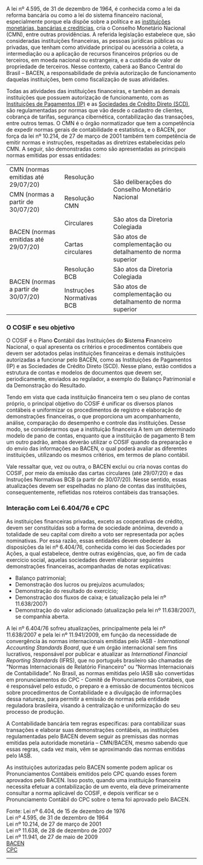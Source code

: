 
A lei nº 4.595, de 31 de dezembro de 1964, é conhecida como a lei da reforma bancária ou como a lei do sistema financeiro nacional, especialmente porque ela dispõe sobre a política e as [instituições monetárias, bancárias e creditícias](chrome-extension://pcmpcfapbekmbjjkdalcgopdkipoggdi/blog/instituicoes-bancarias-e-nao-bancarias), cria o Conselho Monetário Nacional (CMN), entre outras providências. A referida legislação estabelece que, são consideradas instituições financeiras, as pessoas jurídicas públicas ou privadas, que tenham como atividade principal ou acessória a coleta, a intermediação ou a aplicação de recursos financeiros próprios ou de terceiros, em moeda nacional ou estrangeira, e a custódia de valor de propriedade de terceiros. Nesse contexto, caberá ao Banco Central do Brasil – BACEN, a responsabilidade de prévia autorização de funcionamento daquelas instituições, bem como fiscalização de suas atividades.

Todas as atividades das instituições financeiras, e também as demais instituições que possuem autorização de funcionamento, com as [Instituições de Pagamentos (IP)](chrome-extension://pcmpcfapbekmbjjkdalcgopdkipoggdi/blog/o-que-faz-uma-instituicao-de-pagamento) e as [Sociedades de Crédito Direto (SCD)](chrome-extension://pcmpcfapbekmbjjkdalcgopdkipoggdi/blog/as-novas-e-as-nao-tao-novas-instituicoes-financeiras-voce-sabe-a-diferenca-entre-scfi-scd-e-sep), são regulamentadas por normas que vão desde o cadastro de clientes, cobrança de tarifas, segurança cibernética, contabilização das transações, entre outros temas. O CMN é o órgão normatizador que tem a competência de expedir normas gerais de contabilidade e estatística, e o BACEN, por força da lei nº 10.214, de 27 de março de 2001 também tem competência de emitir normas e instruções, respeitadas as diretrizes estabelecidas pelo CMN. A seguir, são demonstradas como são apresentadas as principais normas emitidas por essas entidades:

<table><tbody><tr><td>CMN (normas emitidas até 29/07/20)</td><td>Resolução</td><td rowspan="2">São deliberações do Conselho Monetário Nacional</td></tr><tr><td>CMN (normas a partir de 30/07/20)</td><td>Resolução CMN</td></tr><tr><td rowspan="2">BACEN (normas emitidas até 29/07/20)</td><td>Circulares</td><td>São atos da Diretoria Colegiada</td></tr><tr><td>Cartas circulares</td><td>São atos de complementação ou detalhamento de norma superior</td></tr><tr><td rowspan="2">BACEN (normas a partir de 30/07/20)</td><td>Resolução BCB</td><td>São atos da Diretoria Colegiada</td></tr><tr><td>Instruções Normativas BCB</td><td>São atos de complementação ou detalhamento de norma superior</td></tr></tbody></table>

### O COSIF e seu objetivo

O COSIF é o Plano **C**ontábil das Instituições do **S**istema **F**inanceiro Nacional, o qual apresenta os critérios e procedimentos contábeis que devem ser adotados pelas instituições financeiras e demais instituições autorizadas a funcionar pelo BACEN, como as Instituições de Pagamentos (IP) e as Sociedades de Crédito Direto (SCD). Nesse plano, estão contidos a estrutura de contas e modelos de documentos que devem ser, periodicamente, enviados ao regulador, a exemplo do Balanço Patrimonial e da Demonstração do Resultado.

Tendo em vista que cada instituição financeira tem o seu plano de contas próprio, o principal objetivo do COSIF é unificar os diversos planos contábeis e uniformizar os procedimentos de registro e elaboração de demonstrações financeiras, o que proporciona um acompanhamento, análise, comparação do desempenho e controle das instituições. Desse modo, se considerarmos que a instituição financeira A tem um determinado modelo de pano de contas, enquanto que a instituição de pagamento B tem um outro padrão, ambas deverão utilizar o COSIF quando da preparação e do envio das informações ao BACEN, o qual poderá avaliar as diferentes instituições, utilizando os mesmos critérios, em termos de plano contábil.

Vale ressaltar que, vez ou outra, o BACEN exclui ou cria novas contas do COSIF, por meio da emissão das cartas circulares (até 29/07/20) e das Instruções Normativas BCB (a partir de 30/07/20). Nesse sentido, essas atualizações devem ser espelhadas no plano de contas das instituições, consequentemente, refletidas nos roteiros contábeis das transações.

### Interação com Lei 6.404/76 e CPC

As instituições financeiras privadas, exceto as cooperativas de crédito, devem ser constituídas sob a forma de sociedade anônima, devendo a totalidade de seu capital com direito a voto ser representada por ações nominativas. Por essa razão, essas entidades devem obedecer às disposições da lei nº 6.404/76, conhecida como lei das Sociedades por Ações, a qual estabelece, dentre outras exigências, que, ao fim de cada exercício social, aquelas sociedades devem elaborar seguintes demonstrações financeiras, acompanhadas de notas explicativas:

-   Balanço patrimonial;
-   Demonstração dos lucros ou prejuízos acumulados;
-   Demonstração do resultado do exercício;
-   Demonstração dos fluxos de caixa; e (atualização pela lei nº 11.638/2007)
-   Demonstração do valor adicionado (atualização pela lei nº 11.638/2007), se companhia aberta.

A lei nº 6.404/76 sofreu atualizações, principalmente pela lei nº 11.638/2007 e pela lei nº 11.941/2009, em função da necessidade de convergência às normas internacionais emitidas pelo IASB - _International Accounting Standards Board_, que é um órgão internacional sem fins lucrativos, responsável por publicar e atualizar as _International Financial Reporting Standards_ (IFRS), que no português brasileiro são chamadas de "Normas Internacionais de Relatório Financeiro" ou “Normas Internacionais de Contabilidade”. No Brasil, as normas emitidas pelo IASB são convertidas em pronunciamentos do CPC - Comitê de Pronunciamentos Contábeis, que é responsável pelo estudo, o preparo e a emissão de documentos técnicos sobre procedimentos de Contabilidade e a divulgação de informações dessa natureza, para permitir a emissão de normas pela entidade reguladora brasileira, visando à centralização e uniformização do seu processo de produção.

A Contabilidade bancária tem regras específicas: para contabilizar suas transações e elaborar suas demonstrações contábeis, as instituições regulamentadas pelo BACEN devem seguir as premissas das normas emitidas pela autoridade monetária – CMN/BACEN, mesmo sabendo que essas regras, cada vez mais, vêm se aproximando das normas emitidas pelo IASB.

As instituições autorizadas pelo BACEN somente podem aplicar os Pronunciamentos Contábeis emitidos pelo CPC quando esses forem aprovados pelo BACEN. Isso posto, quando uma instituição financeira necessita efetuar a contabilização de um evento, ela deve primeiramente consultar a norma aplicável do COSIF, e depois verificar se o Pronunciamento Contábil do CPC sobre o tema foi aprovado pelo BACEN.

Fonte: Lei nº 6.404, de 15 de dezembro de 1976  
Lei nº 4.595, de 31 de dezembro de 1964  
Lei nº 10.214, de 27 de março de 2001  
Lei nº 11.638, de 28 de dezembro de 2007  
Lei nº 11.941, de 27 de maio de 2009  
[BACEN](https://www.bcb.gov.br/)  
[CPC](http://www.cpc.org.br/CPC)

---

